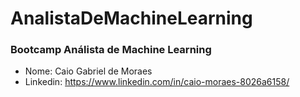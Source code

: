 # AnalistaDeMachineLearning

### Bootcamp Análista de Machine Learning

- Nome: Caio Gabriel de Moraes
- Linkedin: https://www.linkedin.com/in/caio-moraes-8026a6158/
